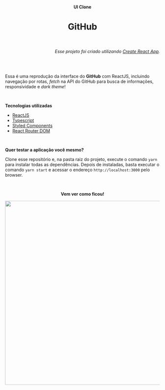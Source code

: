 <h4 align="center">UI Clone</h4>
<h1 align="center">GitHub</h1>
<br>
<h6 align="end">
  Esse projeto foi criado utilizando <a href="https://github.com/facebook/create-react-app">Create React App</a>.
</h6>
<br>
<p>
  Essa é uma reprodução da interface do <b>GitHub</b> com ReactJS, incluindo navegação por rotas, <i>fetch</i> na API do GitHub para busca de informações, responsividade e <i>dark theme</i>!
</p>
<br>
<p><b>Tecnologias utilizadas</b></p>
<ul>
  <li><a href="https://pt-br.reactjs.org/">ReactJS</a></li>
  <li><a href="https://www.typescriptlang.org/">Typescript</a></li>
  <li><a href="https://styled-components.com/">Styled Components</a></li>
  <li><a href="https://reactrouter.com/web/guides/quick-start">React Router DOM</a></li>
</ul>
<br>
<p><b>Quer testar a aplicação você mesmo?</b></p>
<p>
  Clone esse repositório e, na pasta raiz do projeto, execute o comando <code>yarn</code> para instalar todas as dependências. Depois de instaladas, basta executar o comando <code>yarn start</code> e acessar o endereço <code>http://localhost:3000</code> pelo browser.
</p>
<br>
<p align="center"><b>Vem ver como ficou!</b></p>
<p align="center">
  <img src="https://i.imgur.com/Gdqu0aF.gif" width="600px">
<p>